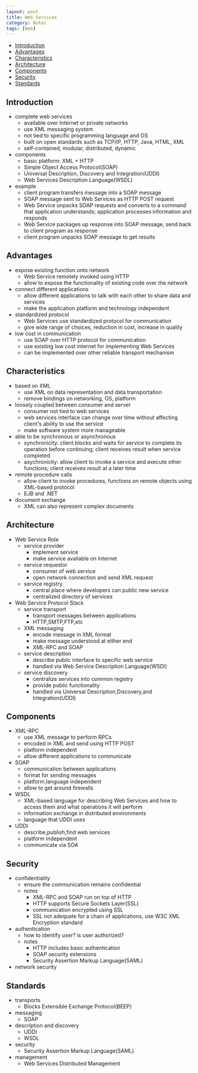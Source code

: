 ```yaml
---
layout: post
title: Web Services
category: Notes
tags: [Web]
---
```


- [Introduction](#Introduction)
- [Advantages](#Advantages)
- [Characteristics](#Characteristics)
- [Architecture](#Architecture)
- [Components](#Components)
- [Security](#Security)
- [Standards](#Standards)

<!-- more -->

<a name="Introduction"/>

## Introduction
+ complete web services
  - available over Internet or private networks
  - use XML messaging system
  - not tied to specific programming language and OS
  - built on open standards such as TCP/IP, HTTP, Java, HTML, XML
  - self-contained, modular, distributed, dynamic
+ components
  - basic platform: XML + HTTP
  - Simple Object Access Protocol(SOAP)
  - Universal Description, Discovery and Integration(UDDI)
  - Web Services Description Language(WSDL)
+ example
  - client program transfers message into a SOAP message
  - SOAP message sent to Web Services as HTTP POST request
  - Web Service unpacks SOAP requests and converts to a command that application understands; application processes information and responds
  - Web Service packages up response into SOAP message, send back to client program as response
  - client program unpacks SOAP message to get results
  

<a name="Advantages"/>

## Advantages
+ expose existing function onto network
  - Web Service remotely invoked using HTTP
  - allow to expose the functionality of existing code over the network
+ connect different applications
  - allow different applications to talk with each other to share data and services
  - make the application platform and technology independent 
+ standardized protocol
  - Web Services use standardized protocol for communication
  - give wide range of choices, reduction in cost, increase in quality
+ low cost in communication
  - use SOAP over HTTP protocol for communication
  - use existing low cost internet for implementing Web Services
  - can be implemented over other reliable transport mechanism
  
<a name="Characteristics"/>

## Characteristics
+ based on XML
  - use XML on data representation and data transportation
  - remove bindings on networking, OS, platform
+ loosely coupled between consumer and server
  - consumer not tied to web services
  - web services interface can change over time without affecting client's ability to use the service
  - make software system more manageable
+ able to be synchronous or asynchronous
  - synchronicity: client blocks and waits for service to complete its operation before continuing; client receives result when service completed
  - asychronicity: allow client to invoke a service and execute other functions; client receives result at a later time
+ remote procedure calls
  - allow client to invoke procedures, functions on remote objects using XML-based protocol
  - EJB and .NET
+ document exchange
  - XML can also represent complex documents
   
<a name="Architecture"/>

## Architecture
+ Web Service Role
  - service provider
    + implement service
    + make service available on Internet
  - service requestor
    + consumer of web service
    + open network connection and send XML request
  - service registry
    + central place where developers can public new service
    + centralized directory of services
+ Web Service Protocol Stack
  - service transport
    + transport messages between applications
    + HTTP,SMTP,FTP,etc
  - XML messaging
    + encode message in XML format
    + make message understood at either end
    + XML-RPC and SOAP
  - service description
    + describe public interface to specific web service
    + handled via Web Service Description Language(WSDl)
  - service discovery
    + centralize services into common registry
    + provide public functionality
    + handled via Universal Description,Discovery,and Integration(UDDI)

<a name="Components"/>

## Components
+ XML-RPC
  - use XML message to perform RPCs
  - encoded in XML and send using HTTP POST
  - platform independent
  - allow different applications to communicate
+ SOAP
  - communication between applications
  - format for sending messages
  - platform,language independent
  - allow to get around firewalls
+ WSDL
  - XML-based language for describing Web Services and how to access them and what operations it will perform
  - information exchange in distributed environments
  - language that UDDI uses
+ UDDI
  - describe,publish,find web services
  - platform independent
  - communicate via SOA
  
 
<a name="Security"/>

## Security
+ confidentiality
  - ensure the communication remains confidential
  - notes
    + XML-RPC and SOAP run on top of HTTP
    + HTTP supports Secure Sockets Layer(SSL)
    + communication encrypted using SSL
    + SSL not adequate for a chain of applications, use W3C XML Encryption standard
+ authentication
  - how to identify user? is user authorized?
  - notes
    + HTTP includes basic authentication
    + SOAP security extensions
    + Security Assertion Markup Language(SAML)
+ network security
   
<a name="Standards"/>

## Standards
+ transports
  - Blocks Extensible Exchange Protocol(BEEP)
+ messaging
  - SOAP
+ description and discovery
  - UDDI
  - WSDL
+ security
  - Security Assertion Markup Language(SAML)
+ management
  - Web Services Distributed Management

 
